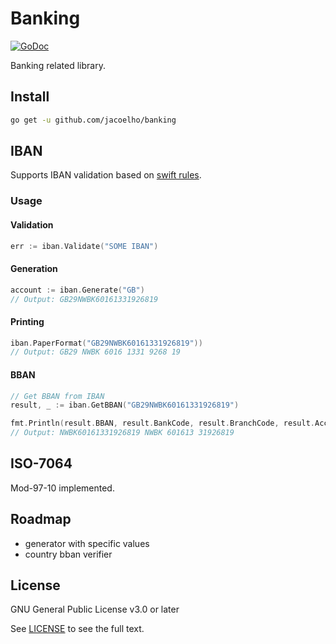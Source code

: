 # Banking

[![GoDoc](https://godoc.org/github.com/jacoelho/banking?status.svg)](https://godoc.org/github.com/jacoelho/banking)

Banking related library.

## Install

```bash
go get -u github.com/jacoelho/banking
```

## IBAN

Supports IBAN validation based on [swift rules](https://www.swift.com/sites/default/files/resources/iban_registry.txt).

### Usage

#### Validation
```go
err := iban.Validate("SOME IBAN")
```

#### Generation
```go
account := iban.Generate("GB")
// Output: GB29NWBK60161331926819
```

#### Printing
```go
iban.PaperFormat("GB29NWBK60161331926819"))
// Output: GB29 NWBK 6016 1331 9268 19
```

#### BBAN

```go 
// Get BBAN from IBAN
result, _ := iban.GetBBAN("GB29NWBK60161331926819")

fmt.Println(result.BBAN, result.BankCode, result.BranchCode, result.AccountNumber)
// Output: NWBK60161331926819 NWBK 601613 31926819
```

## ISO-7064

Mod-97-10 implemented.

## Roadmap

* generator with specific values
* country bban verifier

## License

GNU General Public License v3.0 or later

See [LICENSE](LICENSE) to see the full text.
